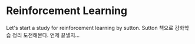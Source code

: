# Reinforcement Learning
Let's start a study for reinforcement learning by sutton.
Sutton 책으로 강화학습 정리 도전해본다. 언제 끝낼지...
